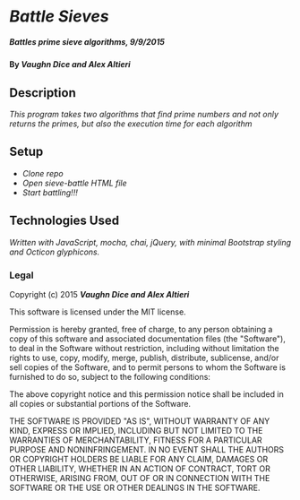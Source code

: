 # _Battle Sieves_

##### _Battles prime sieve algorithms, 9/9/2015_

#### By _**Vaughn Dice and Alex Altieri**_

## Description

_This program takes two algorithms that find prime numbers and not only returns the primes, but also the execution time for each algorithm_

## Setup

* _Clone repo_
* _Open sieve-battle HTML file_
* _Start battling!!!_


## Technologies Used

_Written with JavaScript, mocha, chai, jQuery, with minimal Bootstrap styling and Octicon glyphicons._

### Legal


Copyright (c) 2015 **_Vaughn Dice and Alex Altieri_**

This software is licensed under the MIT license.

Permission is hereby granted, free of charge, to any person obtaining a copy
of this software and associated documentation files (the "Software"), to deal
in the Software without restriction, including without limitation the rights
to use, copy, modify, merge, publish, distribute, sublicense, and/or sell
copies of the Software, and to permit persons to whom the Software is
furnished to do so, subject to the following conditions:

The above copyright notice and this permission notice shall be included in
all copies or substantial portions of the Software.

THE SOFTWARE IS PROVIDED "AS IS", WITHOUT WARRANTY OF ANY KIND, EXPRESS OR
IMPLIED, INCLUDING BUT NOT LIMITED TO THE WARRANTIES OF MERCHANTABILITY,
FITNESS FOR A PARTICULAR PURPOSE AND NONINFRINGEMENT. IN NO EVENT SHALL THE
AUTHORS OR COPYRIGHT HOLDERS BE LIABLE FOR ANY CLAIM, DAMAGES OR OTHER
LIABILITY, WHETHER IN AN ACTION OF CONTRACT, TORT OR OTHERWISE, ARISING FROM,
OUT OF OR IN CONNECTION WITH THE SOFTWARE OR THE USE OR OTHER DEALINGS IN
THE SOFTWARE.
